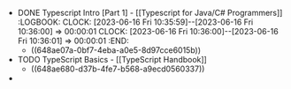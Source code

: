 - DONE Typescript Intro [Part 1] - [[Typescript for Java/C# Programmers]]
  :LOGBOOK:
  CLOCK: [2023-06-16 Fri 10:35:59]--[2023-06-16 Fri 10:36:00] =>  00:00:01
  CLOCK: [2023-06-16 Fri 10:36:00]--[2023-06-16 Fri 10:36:01] =>  00:00:01
  :END:
	- ((648ae07a-0bf7-4eba-a0e5-8d97cce6015b))
- TODO TypeScript Basics - [[TypeScript Handbook]]
	- ((648ae680-d37b-4fe7-b568-a9ecd0560337))
-